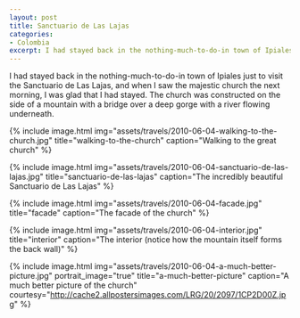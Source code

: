 ```yaml
---
layout: post
title: Sanctuario de Las Lajas
categories:
- Colombia
excerpt: I had stayed back in the nothing-much-to-do-in town of Ipiales just to visit the Sanctuario de Las Lajas, and when I saw the majestic church the next morning, I was glad that I had stayed. The church was constructed on the side of a mountain with a bridge over a deep gorge with a river flowing underneath.
---
```


I had stayed back in the nothing-much-to-do-in town of Ipiales just to visit the
Sanctuario de Las Lajas, and when I saw the majestic church the next morning, I
was glad that I had stayed. The church was constructed on the side of a mountain
with a bridge over a deep gorge with a river flowing underneath.

{% include image.html
    img="assets/travels/2010-06-04-walking-to-the-church.jpg"
    title="walking-to-the-church"
    caption="Walking to the great church" %}

{% include image.html
    img="assets/travels/2010-06-04-sanctuario-de-las-lajas.jpg"
    title="sanctuario-de-las-lajas"
    caption="The incredibly beautiful Sanctuario de Las Lajas" %}

{% include image.html
    img="assets/travels/2010-06-04-facade.jpg"
    title="facade"
    caption="The facade of the church" %}

{% include image.html
    img="assets/travels/2010-06-04-interior.jpg"
    title="interior"
    caption="The interior (notice how the mountain itself forms the back wall)"
    %}

{% include image.html
    img="assets/travels/2010-06-04-a-much-better-picture.jpg"
    portrait_image="true"
    title="a-much-better-picture"
    caption="A much better picture of the church"
    courtesy="http://cache2.allpostersimages.com/LRG/20/2097/1CP2D00Z.jpg" %}
